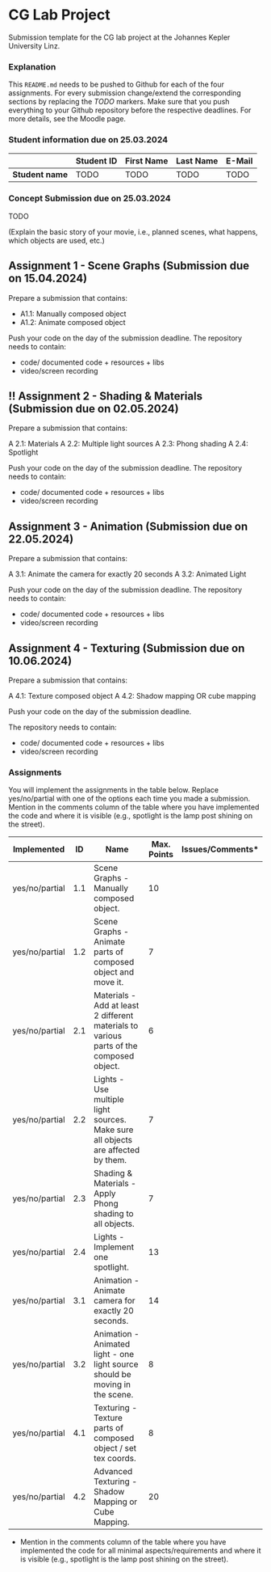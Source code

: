 # CG Lab Project

Submission template for the CG lab project at the Johannes Kepler University Linz.

### Explanation

This `README.md` needs to be pushed to Github for each of the four assignments. For every submission change/extend the corresponding sections by replacing the *TODO* markers. Make sure that you push everything to your Github repository before the respective deadlines. For more details, see the Moodle page.

### Student information due on 25.03.2024

|                  | Student ID | First Name | Last Name | E-Mail |
| ---------------- | ---------- | ---------- | --------- | ------ |
| **Student name** | TODO       | TODO       | TODO      | TODO   |

### Concept Submission due on 25.03.2024

TODO

(Explain the basic story of your movie, i.e., planned scenes, what happens, which objects are used, etc.)

## Assignment 1 - Scene Graphs (Submission due on 15.04.2024)

Prepare a submission that contains:

* A1.1: Manually composed object 
* A1.2: Animate composed object 

Push your code on the day of the submission deadline.
The repository needs to contain:

* code/ documented code + resources + libs
* video/screen recording 

## !! Assignment 2 - Shading & Materials (Submission due on 02.05.2024)

Prepare a submission that contains:

A 2.1: Materials 
A 2.2: Multiple light sources 
A 2.3: Phong shading
A 2.4: Spotlight 

Push your code on the day of the submission deadline.
The repository needs to contain:

* code/ documented code + resources + libs
* video/screen recording 

## Assignment 3 - Animation (Submission due on 22.05.2024)

Prepare a submission that contains:

A 3.1: Animate the camera for exactly 20 seconds
A 3.2: Animated Light

Push your code on the day of the submission deadline.
The repository needs to contain:

* code/ documented code + resources + libs
* video/screen recording 

## Assignment 4 - Texturing (Submission due on 10.06.2024)

Prepare a submission that contains:

A 4.1: Texture composed object 
A 4.2: Shadow mapping OR cube mapping 

Push your code on the day of the submission deadline.

The repository needs to contain:

* code/ documented code + resources + libs
* video/screen recording 

### Assignments

You will implement the assignments in the table below. Replace yes/no/partial with one of the options each time you made a submission.
Mention in the comments column of the table where you have implemented the code and where it is visible (e.g., spotlight is the lamp post shining on the street).


| Implemented    | ID  | Name                                                                                    | Max. Points | Issues/Comments* |
| -------------- | --- | --------------------------------------------------------------------------------------- | ----------- | ---------------- |
| yes/no/partial | 1.1 | Scene Graphs - Manually composed object.                                                | 10          |                  |
| yes/no/partial | 1.2 | Scene Graphs - Animate parts of composed object and move it.                            | 7           |                  |
| yes/no/partial | 2.1 | Materials - Add at least 2 different materials to various parts of the composed object. | 6           |                  |
| yes/no/partial | 2.2 | Lights - Use multiple light sources. Make sure all objects are affected by them. 		 | 7           |                  |
| yes/no/partial | 2.3 | Shading & Materials - Apply Phong shading to all objects.                               | 7           |                  |
| yes/no/partial | 2.4 | Lights - Implement one spotlight.                                                       | 13          |                  |
| yes/no/partial | 3.1 | Animation - Animate camera for exactly 20 seconds.                                      | 14          |                  |
| yes/no/partial | 3.2 | Animation - Animated light - one light source should be moving in the scene.            | 8           |                  |
| yes/no/partial | 4.1 | Texturing - Texture parts of composed object / set tex coords.                          | 8           |                  |
| yes/no/partial | 4.2 | Advanced Texturing - Shadow Mapping or Cube Mapping.                                    | 20          |                  |

* Mention in the comments column of the table where you have implemented the code for all minimal aspects/requirements and where it is visible (e.g., spotlight is the lamp post shining on the street).
